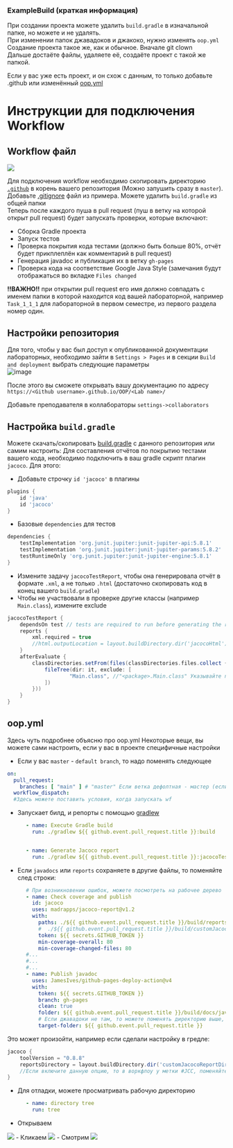 ### ExampleBuild (краткая информация)
При создании проекта можете удалить `build.gradle` в
изначальной папке, но можете и не удалять. \
При изменении папок джавадоков и джакоко, нужно изменять 
`oop.yml`
Создание проекта такое же, как и обычное. Вначале git clown \
Дальше достаёте файлы, удаляете её, создаёте проект с такой
же папкой. 

Если у вас уже есть проект, и он схож с данным, то только
добавьте .github или изменённый [oop.yml](.github/workflows/oop.yml)

# Инструкции для подключения Workflow

## Workflow файл
<img src="images/workflowD.PNG">

Для подключения workflow необходимо скопировать директорию [`.github`](.github) в корень вашего репозитория (Можно запушить сразу в `master`). \
Добавьте [.gitignore](.gitignore) файл из примера. Можете удалить `build.gradle` из общей папки \
Теперь после каждого пуша в pull request (пуш в ветку на которой открыт pull request) будет запускать проверки, которые включают:
- Сборка Gradle проекта
- Запуск тестов
- Проверка покрытия кода тестами (должно быть больше 80%, отчёт будет прикплеплён как комментарий в pull request)
- Генерация javadoc и публикация их в ветку `gh-pages`
- Проверка кода на соответствие Google Java Style (замечания будут отображаться во вкладке `Files changed`

**!!ВАЖНО!!**
при открытии pull request его имя должно совпадать с именем папки в которой находится код вашей лабораторной, например `Task_1_1_1` для лабораторной в первом семестре, из первого раздела номер один.


## Настройки репозитория

Для того, чтобы у вас был доступ к опубликованной документации лабораторных, необходимо зайти в `Settings > Pages` и в секции `Build and deployment` выбрать следующие параметры  
![image](https://user-images.githubusercontent.com/34095512/188311837-7168faff-b67b-4a58-afeb-1ba15552f658.png)


После этого вы сможете открывать вашу документацию по адресу `https://<Github username>.github.io/OOP/<Lab name>/`


Добавьте преподавателя в коллабораторы `settings->collaborators`

## Настройка `build.gradle`

Можете скачать/скопировать [build.gradle](build.gradle) с данного репозитория или самим настроить:
Для составления отчётов по покрытию тестами вашего кода, необходимо подключить в ваш gradle скрипт плагин `jacoco`. Для этого:
- Добавьте строчку `id 'jacoco'` в плагины
```Groovy
plugins {
    id 'java'
    id 'jacoco'
}
```
- Базовые `dependencies` для тестов
```Groovy
dependencies {
    testImplementation 'org.junit.jupiter:junit-jupiter-api:5.8.1'
    testImplementation 'org.junit.jupiter:junit-jupiter-params:5.8.2'
    testRuntimeOnly 'org.junit.jupiter:junit-jupiter-engine:5.8.1'
}
```

- Измените задачу `jacocoTestReport`, чтобы она генерировала отчёт в формате `.xml`, а не только `.html` (достаточно скопировать код в конец вашего `build.gradle`)
- Чтобы не участвовали в проверке другие классы (например `Main.class`), измените exclude
```Groovy
jacocoTestReport {
    dependsOn test // tests are required to run before generating the report
    reports {
        xml.required = true
        //html.outputLocation = layout.buildDirectory.dir('jacocoHtml') Доп опция, чтобы у себя можно было открыть html
    }
    afterEvaluate {
        classDirectories.setFrom(files(classDirectories.files.collect {
            fileTree(dir: it, exclude: [
                    "Main.class", //"<package>.Main.class" Указывайте полное имея пакета с точками
            ])
        }))
    }
}
```

## oop.yml
Здесь чуть подробнее объясню про oop.yml
Некоторые вещи, вы можете сами настроить, если у вас в проекте специфичные настройки

- Если у вас `master` - `default branch`, то надо поменять следующее
```yaml
on:
  pull_request:
    branches: [ "main" ] # "master" Если ветка дефолтная - мастер (если локально создавали)
  workflow_dispatch:
  #Здесь можете поставить условия, когда запускать wf
```
- Запускает билд, и репорты с помощью [gradlew](gradlew)
```yaml
      - name: Execute Gradle build
        run: ./gradlew ${{ github.event.pull_request.title }}:build


      - name: Generate Jacoco report
        run: ./gradlew ${{ github.event.pull_request.title }}:jacocoTestReport
```
- Если `javadocs` или `reports` сохраняете в другие файлы, то поменяйте след строки:
```yaml
      # При возникновении ошибок, можете посмотреть на рабочее дерево
      - name: Check coverage and publish
        id: jacoco
        uses: madrapps/jacoco-report@v1.2
        with:
          paths: ./${{ github.event.pull_request.title }}/build/reports/jacoco/test/jacocoTestReport.xml
          #  ./${{ github.event.pull_request.title }}/build/customJacocoReportDir/test/jacocoTestReport.xml
          token: ${{ secrets.GITHUB_TOKEN }}
          min-coverage-overall: 80
          min-coverage-changed-files: 80
      #...
      #...
      #...
      - name: Publish javadoc
        uses: JamesIves/github-pages-deploy-action@v4
        with:
          token: ${{ secrets.GITHUB_TOKEN }}
          branch: gh-pages
          clean: true
          folder: ${{ github.event.pull_request.title }}/build/docs/javadoc
          # Если джавадоки не там, то можете поменять директорию выше, опираясь на дерево выше
          target-folder: ${{ github.event.pull_request.title }}
```
Это может произойти, например если сделали настройку в гредле:
```groovy
jacoco {
    toolVersion = "0.8.8"
    reportsDirectory = layout.buildDirectory.dir('customJacocoReportDir')
    //Если включите данную опцию, то в воркфлоу у метки #JCC, поменяйте путь
}
```



- Для отладки, можете просматривать рабочую директорию
```yaml
      - name: directory tree
        run: tree
```
- Открываем
<img src="images/tree1.PNG">
- Кликаем
<img src="images/tree2PNG.PNG">
- Смотрим
<img src="images/tree3PNG.PNG">
